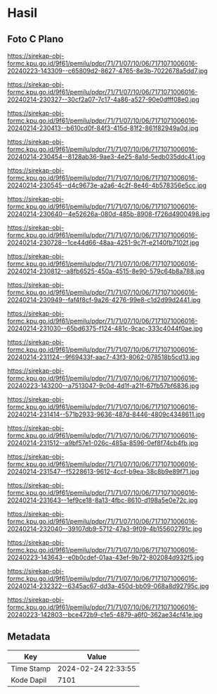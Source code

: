 # Hasil

## Foto C Plano

https://sirekap-obj-formc.kpu.go.id/9f61/pemilu/pdpr/71/71/07/10/06/7171071006016-20240223-143309--c65809d2-8627-4765-8e3b-7022678a5dd7.jpg

https://sirekap-obj-formc.kpu.go.id/9f61/pemilu/pdpr/71/71/07/10/06/7171071006016-20240214-230327--30cf2a07-7c17-4a86-a527-90e0dfff08e0.jpg

https://sirekap-obj-formc.kpu.go.id/9f61/pemilu/pdpr/71/71/07/10/06/7171071006016-20240214-230413--b610cd0f-84f3-415d-81f2-861f82949a0d.jpg

https://sirekap-obj-formc.kpu.go.id/9f61/pemilu/pdpr/71/71/07/10/06/7171071006016-20240214-230454--8128ab36-9ae3-4e25-8a1d-5edb035ddc41.jpg

https://sirekap-obj-formc.kpu.go.id/9f61/pemilu/pdpr/71/71/07/10/06/7171071006016-20240214-230545--d4c9673e-a2a6-4c2f-8e46-4b578356e5cc.jpg

https://sirekap-obj-formc.kpu.go.id/9f61/pemilu/pdpr/71/71/07/10/06/7171071006016-20240214-230640--4e52626a-080d-485b-8908-f726d4900498.jpg

https://sirekap-obj-formc.kpu.go.id/9f61/pemilu/pdpr/71/71/07/10/06/7171071006016-20240214-230728--1ce44d66-48aa-4251-9c7f-e2140fb7102f.jpg

https://sirekap-obj-formc.kpu.go.id/9f61/pemilu/pdpr/71/71/07/10/06/7171071006016-20240214-230812--a8fb6525-450a-4515-8e90-579c64b8a788.jpg

https://sirekap-obj-formc.kpu.go.id/9f61/pemilu/pdpr/71/71/07/10/06/7171071006016-20240214-230949--faf4f8cf-9a26-4276-99e8-c1d2d99d2441.jpg

https://sirekap-obj-formc.kpu.go.id/9f61/pemilu/pdpr/71/71/07/10/06/7171071006016-20240214-231030--65bd6375-f124-481c-9cac-333c4044f0ae.jpg

https://sirekap-obj-formc.kpu.go.id/9f61/pemilu/pdpr/71/71/07/10/06/7171071006016-20240214-231124--9f69433f-aac7-43f3-8062-078518b5cd13.jpg

https://sirekap-obj-formc.kpu.go.id/9f61/pemilu/pdpr/71/71/07/10/06/7171071006016-20240223-143200--a7513047-9c0d-4d1f-a21f-67fb57bf6836.jpg

https://sirekap-obj-formc.kpu.go.id/9f61/pemilu/pdpr/71/71/07/10/06/7171071006016-20240214-231414--571b2933-9636-487d-8446-4809c4348611.jpg

https://sirekap-obj-formc.kpu.go.id/9f61/pemilu/pdpr/71/71/07/10/06/7171071006016-20240214-231512--a9bf57e1-026c-485a-8596-0ef8f74cb4fb.jpg

https://sirekap-obj-formc.kpu.go.id/9f61/pemilu/pdpr/71/71/07/10/06/7171071006016-20240214-231547--f5228613-9612-4ccf-b9ea-38c8b9e89f71.jpg

https://sirekap-obj-formc.kpu.go.id/9f61/pemilu/pdpr/71/71/07/10/06/7171071006016-20240214-231643--1ef9ce18-8a13-4fbc-8610-d198a5e0e72c.jpg

https://sirekap-obj-formc.kpu.go.id/9f61/pemilu/pdpr/71/71/07/10/06/7171071006016-20240214-232040--39107db9-5712-47a3-9f09-4b155602791c.jpg

https://sirekap-obj-formc.kpu.go.id/9f61/pemilu/pdpr/71/71/07/10/06/7171071006016-20240223-143643--e0b0cdef-01aa-43ef-9b72-802084d932f5.jpg

https://sirekap-obj-formc.kpu.go.id/9f61/pemilu/pdpr/71/71/07/10/06/7171071006016-20240214-232322--6345ac67-dd3a-450d-bb09-068a8d92795c.jpg

https://sirekap-obj-formc.kpu.go.id/9f61/pemilu/pdpr/71/71/07/10/06/7171071006016-20240223-142803--bce472b9-c1e5-4879-a6f0-362ae34cf41e.jpg


## Metadata

| Key        | Value               |
| ---------- | ------------------- |
| Time Stamp | 2024-02-24 22:33:55 |
| Kode Dapil | 7101                |



